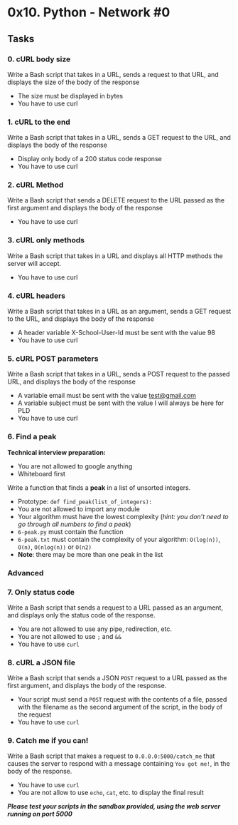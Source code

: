 # 0x10. Python - Network #0

## Tasks

### 0. cURL body size
Write a Bash script that takes in a URL, sends a request to that URL, and displays the size of the body of the response  
- The size must be displayed in bytes
- You have to use curl

### 1. cURL to the end
Write a Bash script that takes in a URL, sends a GET request to the URL, and displays the body of the response  
- Display only body of a 200 status code response
- You have to use curl

### 2. cURL Method
Write a Bash script that sends a DELETE request to the URL passed as the first argument and displays the body of the response
- You have to use curl

### 3. cURL only methods
Write a Bash script that takes in a URL and displays all HTTP methods the server will accept.
- You have to use curl

### 4. cURL headers
Write a Bash script that takes in a URL as an argument, sends a GET request to the URL, and displays the body of the response  
- A header variable X-School-User-Id must be sent with the value 98
- You have to use curl

### 5. cURL POST parameters
Write a Bash script that takes in a URL, sends a POST request to the passed URL, and displays the body of the response
- A variable email must be sent with the value test@gmail.com
- A variable subject must be sent with the value I will always be here for PLD
- You have to use curl

### 6. Find a peak
**Technical interview preparation:**  
- You are not allowed to google anything
- Whiteboard first
  
Write a function that finds a **peak** in a list of unsorted integers.  
- Prototype: ```def find_peak(list_of_integers):```
- You are not allowed to import any module
- Your algorithm must have the lowest complexity (*hint: you don’t need to go through all numbers to find a peak*)
- ```6-peak.py``` must contain the function
- ```6-peak.txt``` must contain the complexity of your algorithm: ```O(log(n))```, ```O(n)```, ```O(nlog(n))``` or ```O(n2)```
- **Note**: there may be more than one peak in the list

### Advanced

### 7. Only status code
Write a Bash script that sends a request to a URL passed as an argument, and displays only the status code of the response.
- You are not allowed to use any pipe, redirection, etc.
- You are not allowed to use ```;``` and ```&&```
- You have to use ```curl```

### 8. cURL a JSON file
Write a Bash script that sends a JSON ```POST``` request to a URL passed as the first argument, and displays the body of the response.
- Your script must send a ```POST``` request with the contents of a file, passed with the filename as the second argument of the script, in the body of the request
- You have to use ```curl```

### 9. Catch me if you can!
Write a Bash script that makes a request to ```0.0.0.0:5000/catch_me``` that causes the server to respond with a message containing ```You got me!```, in the body of the response.
- You have to use ```curl```
- You are not allow to use ```echo```, ```cat```, etc. to display the final result
  
***Please test your scripts in the sandbox provided, using the web server running on port 5000***

